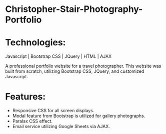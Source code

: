 # Christopher-Stair-Photography-Portfolio

# Technologies:
Javascript | Bootstrap CSS | JQuery | HTML | AJAX 

A professional portfolio website for a travel photographer. This website was built from scratch, utilizing Bootstrap CSS, JQuery, and customized Javascript.

# Features:
- Responsive CSS for all screen displays.
- Modal feature from Bootstrap is utilized for gallery photographs.
- Paralax CSS effect.
- Email service utilizing Google Sheets via AJAX.
